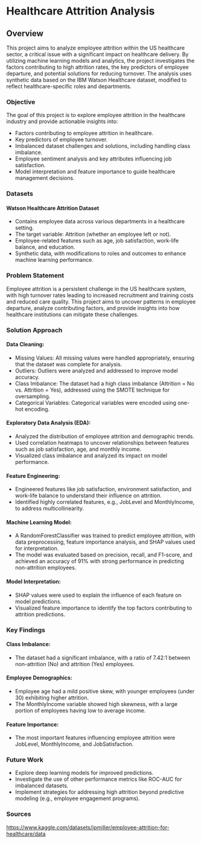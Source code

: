 # Healthcare Attrition Analysis

## Overview

This project aims to analyze employee attrition within the US healthcare sector, a critical issue with a significant impact on healthcare delivery. By utilizing machine learning models and analytics, the project investigates the factors contributing to high attrition rates, the key predictors of employee departure, and potential solutions for reducing turnover. The analysis uses synthetic data based on the IBM Watson Healthcare dataset, modified to reflect healthcare-specific roles and departments.

### Objective

The goal of this project is to explore employee attrition in the healthcare industry and provide actionable insights into:

- Factors contributing to employee attrition in healthcare.
- Key predictors of employee turnover.
- Imbalanced dataset challenges and solutions, including handling class imbalance.
- Employee sentiment analysis and key attributes influencing job satisfaction.
- Model interpretation and feature importance to guide healthcare management decisions.

### Datasets

#### Watson Healthcare Attrition Dataset

- Contains employee data across various departments in a healthcare setting.
- The target variable: Attrition (whether an employee left or not).
- Employee-related features such as age, job satisfaction, work-life balance, and education.
- Synthetic data, with modifications to roles and outcomes to enhance machine learning performance.

### Problem Statement

Employee attrition is a persistent challenge in the US healthcare system, with high turnover rates leading to increased recruitment and training costs and reduced care quality. This project aims to uncover patterns in employee departure, analyze contributing factors, and provide insights into how healthcare institutions can mitigate these challenges.

### Solution Approach

#### Data Cleaning:
- Missing Values: All missing values were handled appropriately, ensuring that the dataset was complete for analysis.
- Outliers: Outliers were analyzed and addressed to improve model accuracy.
- Class Imbalance: The dataset had a high class imbalance (Attrition = No vs. Attrition = Yes), addressed using the SMOTE technique for oversampling.
- Categorical Variables: Categorical variables were encoded using one-hot encoding.

#### Exploratory Data Analysis (EDA):

- Analyzed the distribution of employee attrition and demographic trends.
- Used correlation heatmaps to uncover relationships between features such as job satisfaction, age, and monthly income.
- Visualized class imbalance and analyzed its impact on model performance.

#### Feature Engineering:

- Engineered features like job satisfaction, environment satisfaction, and work-life balance to understand their influence on attrition.
- Identified highly correlated features, e.g., JobLevel and MonthlyIncome, to address multicollinearity.

#### Machine Learning Model:

- A RandomForestClassifier was trained to predict employee attrition, with data preprocessing, feature importance analysis, and SHAP values used for interpretation.
- The model was evaluated based on precision, recall, and F1-score, and achieved an accuracy of 91% with strong performance in predicting non-attrition employees.

#### Model Interpretation:

- SHAP values were used to explain the influence of each feature on model predictions.
- Visualized feature importance to identify the top factors contributing to attrition predictions.

### Key Findings

#### Class Imbalance:

- The dataset had a significant imbalance, with a ratio of 7.42:1 between non-attrition (No) and attrition (Yes) employees.

#### Employee Demographics:

- Employee age had a mild positive skew, with younger employees (under 30) exhibiting higher attrition.
- The MonthlyIncome variable showed high skewness, with a large portion of employees having low to average income.

#### Feature Importance:

- The most important features influencing employee attrition were JobLevel, MonthlyIncome, and JobSatisfaction.

### Future Work

- Explore deep learning models for improved predictions.
- Investigate the use of other performance metrics like ROC-AUC for imbalanced datasets.
- Implement strategies for addressing high attrition beyond predictive modeling (e.g., employee engagement programs).

### Sources

https://www.kaggle.com/datasets/jpmiller/employee-attrition-for-healthcare/data

